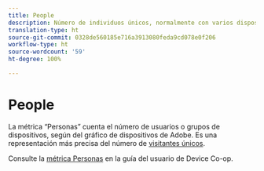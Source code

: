 ```yaml
---
title: People
description: Número de individuos únicos, normalmente con varios dispositivos.
translation-type: ht
source-git-commit: 0328de560185e716a3913080feda9cd078e0f206
workflow-type: ht
source-wordcount: '59'
ht-degree: 100%

---
```



# People

La métrica “Personas” cuenta el número de usuarios o grupos de dispositivos, según del gráfico de dispositivos de Adobe. Es una representación más precisa del número de [visitantes únicos](unique-visitors.md).

Consulte la [métrica Personas](https://docs.adobe.com/content/help/es-ES/device-co-op/using/data/people.html) en la guía del usuario de Device Co-op.
